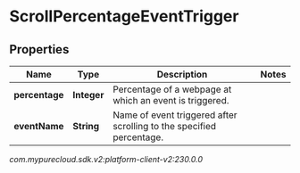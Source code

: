 # ScrollPercentageEventTrigger


## Properties

| Name | Type | Description | Notes |
| ------------ | ------------- | ------------- | ------------- |
| **percentage** | **Integer** | Percentage of a webpage at which an event is triggered. |  |
| **eventName** | **String** | Name of event triggered after scrolling to the specified percentage. |  |




_com.mypurecloud.sdk.v2:platform-client-v2:230.0.0_
